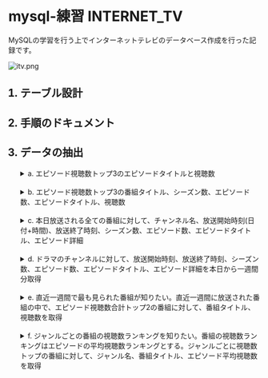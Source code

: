 <!-- # mysql-exercises INTERNET_TV -->
# mysql-練習 INTERNET_TV

MySQLの学習を行う上でインターネットテレビのデータベース作成を行った記録です。

![itv.png](https://gyazo.com/bfbada0ccae21d0011a85b5dbbc666ea.png)


<ol>

## <li>テーブル設計</li>

## <li>手順のドキュメント</li>

## <li>データの抽出</li>


<details>
  <summary>a. エピソード視聴数トップ3のエピソードタイトルと視聴数</summary>

  <text><br>

```sql
SELECT e.episode_title, e.views
  FROM episode e
 ORDER BY e.views DESC
 LIMIT 3
;
```

  <br></text>

</details>
<br>
<details>
  <summary>b. エピソード視聴数トップ3の番組タイトル、シーズン数、エピソード数、エピソードタイトル、視聴数</summary>

  <text><br>

```sql
SELECT p.program_title
     , COUNT(DISTINCT p.season_id) as seasons
     , COUNT(e.episode_id) as episodes
     , e.episode_title
     , e.views
  FROM program p
 INNER JOIN episode e ON e.program_id = p.program_id
 GROUP BY p.program_id, e.episode_title, e.views
 ORDER BY e.views DESC
 LIMIT 3
;
```

  <br></text>

</details>
<br>
<details>
  <summary>c. 本日放送される全ての番組に対して、チャンネル名、放送開始時刻(日付+時間)、放送終了時刻、シーズン数、エピソード数、エピソードタイトル、エピソード詳細</summary>

  <text><br>

```sql
SELECT ch.channel_name
     , s.start_time
     , s.end_time
     , COUNT(DISTINCT p.season_id) as seasons
     , COUNT(e.episode_id) as episodes
     , e.episode_title
     , e.description
  FROM channel ch
 INNER JOIN schedule s ON s.channel_id = ch.channel_id
 INNER JOIN broadcast b ON b.schedule_id = s.schedule_id
 INNER JOIN episode e ON e.episode_id = b.episode_id
 INNER JOIN program p ON p.program_id = e.program_id
 WHERE DATE(s.start_time) = CURDATE()
 GROUP BY ch.channel_name
        , s.start_time
        , s.end_time
        , e.episode_title
        , e.description
;
```

  <br></text>

</details>
<br>
<details>
  <summary>d. ドラマのチャンネルに対して、放送開始時刻、放送終了時刻、シーズン数、エピソード数、エピソードタイトル、エピソード詳細を本日から一週間分取得</summary>

  <text><br>

```sql
SELECT s.start_time, s.end_time, COUNT(DISTINCT p.season_id) as seasons, COUNT(e.episode_id) as episodes, e.episode_title, e.description
FROM channel ch
INNER JOIN schedule s ON s.channel_id = ch.channel_id
INNER JOIN broadcast b ON b.schedule_id = s.schedule_id
INNER JOIN episode e ON e.episode_id = b.episode_id
INNER JOIN program p ON p.program_id = e.program_id
WHERE ch.channel_name = 'Drama' AND s.start_time BETWEEN CURDATE() AND DATE_ADD(CURDATE(), INTERVAL 7 DAY)
GROUP BY s.start_time, s.end_time, e.episode_title, e.description;
```

  <br></text>

</details>
<br>
<details>
  <summary>e. 直近一週間で最も見られた番組が知りたい。直近一週間に放送された番組の中で、エピソード視聴数合計トップ2の番組に対して、番組タイトル、視聴数を取得</summary>

  <text><br>

```sql
SELECT p.program_title, SUM(e.views) as total_views
FROM program p
INNER JOIN episode e ON e.program_id = p.program_id
WHERE e.on_air BETWEEN DATE_SUB(CURDATE(), INTERVAL 7 DAY) AND CURDATE()
GROUP BY p.program_title
ORDER BY total_views DESC
LIMIT 2;
```

  <br></text>

</details>
<br>
<details>
  <summary>f. ジャンルごとの番組の視聴数ランキングを知りたい。番組の視聴数ランキングはエピソードの平均視聴数ランキングとする。ジャンルごとに視聴数トップの番組に対して、ジャンル名、番組タイトル、エピソード平均視聴数を取得</summary>

  <text><br>

```sql
SELECT g.genre_name, p.program_title, AVG(e.views) as avg_views
FROM genre g
INNER JOIN genre_mapping gm ON gm.genre_id = g.genre_id
INNER JOIN program p ON p.program_id = gm.program_id
INNER JOIN episode e ON e.program_id = p.program_id
GROUP BY g.genre_name, p.program_title
ORDER BY avg_views DESC;
```

  <br></text>

</details>
<br>


<ol>